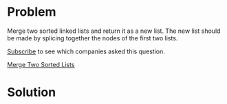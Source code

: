 
# Problem

Merge two sorted linked lists and return it as a new list. The new list should
be made by splicing together the nodes of the first two lists.

[Subscribe](/subscribe/) to see which companies asked this question.



[Merge Two Sorted Lists](https://leetcode.com/problems/merge-two-sorted-lists)

# Solution



